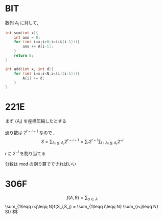 
# BIT


数列 $A_i$ に対して, 

```c++
int sum(int x){
	int ans = 0;
	for (int i=x;i>0;i=(i&(i-1))){
		ans += A[i-1];
	}
	return 0;
}
```

```c++
int add(int x, int d){
	for (int i=x;i<N;i=(i|(i-1))){
		A[i] += d;
	}
}
```

# 221E

まず $\{A_i\}$ を座標圧縮したとする

通り数は $2^{r-l-1}$  なので , $$
S = \sum_{A_l\leqq A_r} 2^{r-l-1} = \sum_{r} 2^{r-1} \sum_{l : A_l\leqq A_r} 2^{-l}
$$

$i$ に $2^{-i}$ を割り当てる


分数は mod の割り算でできればいい

# 306F

$$f(A,B)= \sum_{a\in A} 
$$
\sum_{1\leqq i<j\leqq N}f(S_i,S_j) = \sum_{1\leqq i\leqq N} \sum_{i<j\leqq N} S()
$$